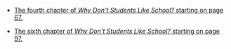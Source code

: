 * [The fourth chapter of _Why Don't Students Like School?_ starting on page 67.](https://moodrmoo.files.wordpress.com/2014/10/why-dont-students-like-school.pdf)



* [The sixth chapter of _Why Don't Students Like School?_ starting on page 97.](https://moodrmoo.files.wordpress.com/2014/10/why-dont-students-like-school.pdf)